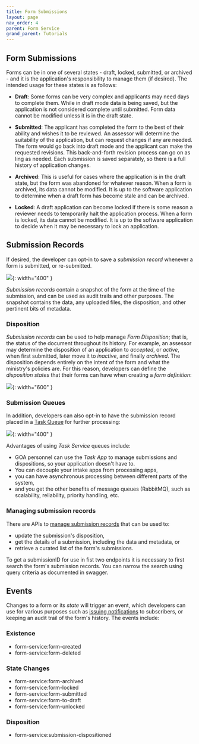 ```yaml
---
title: Form Submissions
layout: page
nav_order: 4
parent: Form Service
grand_parent: Tutorials
---
```


## Form Submissions

Forms can be in one of several states - draft, locked, submitted, or archived - and it is the application's responsibility to manage them (if desired). The intended usage for these states is as follows:

- **Draft**: Some forms can be very complex and applicants may need days to complete them. While in draft mode data is being saved, but the application is not considered complete until submitted. Form data cannot be modified unless it is in the draft state.

- **Submitted**: The applicant has completed the form to the best of their ability and wishes it to be reviewed. An assessor will determine the suitability of the application, but can request changes if any are needed. The form would go back into draft mode and the applicant can make the requested revisions. This back-and-forth revision process can go on as ling as needed. Each submission is saved separately, so there is a full history of application changes.

- **Archived**: This is useful for cases where the application is in the draft state, but the form was abandoned for whatever reason. When a form is archived, its data cannot be modified. It is up to the software application to determine when a draft form has become stale and can be archived.

- **Locked**: A draft application can become locked if there is some reason a reviewer needs to temporarily halt the application process. When a form is locked, its data cannot be modified. It is up to the software application to decide when it may be necessary to lock an application.

## Submission Records

If desired, the developer can opt-in to save a _submission record_ whenever a form is submitted, or re-submitted.

![](/adsp-monorepo/assets/form-service/submissionOptIn.png){: width="400" }

_Submission records_ contain a snapshot of the form at the time of the submission, and can be used as audit trails and other purposes. The snapshot contains the data, any uploaded files, the disposition, and other pertinent bits of metadata.

### Disposition

_Submission records_ can be used to help manage _Form Disposition_; that is, the status of the document throughout its history. For example, an assessor may determine the disposition of an application to _accepted_, or _active_, when first submitted, later move it to _inactive_, and finally _archived_. The disposition depends entirely on the intent of the form and what the ministry's policies are. For this reason, developers can define the _disposition states_ that their forms can have when creating a _form definition_:

![](/adsp-monorepo/assets/form-service/dispositionStates.png){: width="600" }

### Submission Queues

In addition, developers can also opt-in to have the submission record placed in a [Task Queue](/adsp-monorepo/tutorials/task-service.html) for further processing:

![](/adsp-monorepo/assets/form-service/submissionQueue.png){: width="400" }

Advantages of using _Task Service_ queues include:

- GOA personnel can use the _Task App_ to manage submissions and dispositions, so your application doesn't have to.
- You can decouple your intake apps from processing apps,
- you can have asynchronous processing between different parts of the system,
- and you get the other benefits of message queues (RabbitMQ), such as scalability, reliability, priority handling, etc.

### Managing submission records

There are APIs to [manage submission records](https://api.adsp-uat.alberta.ca/autotest/?urls.primaryName=Form%20service#) that can be used to:

- update the submission's disposition,
- get the details of a submission, including the data and metadata, or
- retrieve a curated list of the form's submissions.

To get a submissionID for use in fist two endpoints it is necessary to first search the form's submission records. You can narrow the search using query criteria as documented in swagger.

## Events

Changes to a form or its _state_ will trigger an event, which developers can use for various purposes such as [issuing notifications](/adsp-monorepo/tutorials/notification-service/introduction.html) to subscribers, or keeping an audit trail of the form's history. The events include:

### Existence

- form-service:form-created
- form-service:form-deleted

### State Changes

- form-service:form-archived
- form-service:form-locked
- form-service:form-submitted
- form-service:form-to-draft
- form-service:form-unlocked

### Disposition

- form-service:submission-dispositioned
